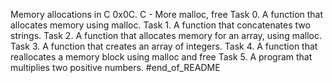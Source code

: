 Memory allocations in C
0x0C. C - More malloc, free
Task 0. A function that allocates memory using malloc.
Task 1. A function that concatenates two strings.
Task 2. A function that allocates memory for an array, using malloc.
Task 3. A function that creates an array of integers.
Task 4. A function that reallocates a memory block using malloc and free
Task 5. A program that multiplies two positive numbers.
#end_of_README

